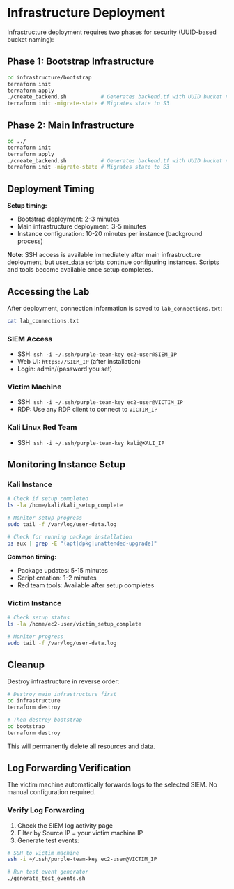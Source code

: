 # Infrastructure Deployment

Infrastructure deployment requires two phases for security (UUID-based bucket naming):

## Phase 1: Bootstrap Infrastructure

```bash
cd infrastructure/bootstrap
terraform init
terraform apply
./create_backend.sh           # Generates backend.tf with UUID bucket name
terraform init -migrate-state # Migrates state to S3
```

## Phase 2: Main Infrastructure  

```bash
cd ../
terraform init
terraform apply
./create_backend.sh           # Generates backend.tf with UUID bucket name
terraform init -migrate-state # Migrates state to S3
```

## Deployment Timing

**Setup timing:**

- Bootstrap deployment: 2-3 minutes
- Main infrastructure deployment: 3-5 minutes  
- Instance configuration: 10-20 minutes per instance (background process)

**Note**: SSH access is available immediately after main infrastructure deployment, but user_data scripts continue configuring instances. Scripts and tools become available once setup completes.

## Accessing the Lab

After deployment, connection information is saved to `lab_connections.txt`:

```bash
cat lab_connections.txt
```

### SIEM Access

- SSH: `ssh -i ~/.ssh/purple-team-key ec2-user@SIEM_IP`
- Web UI: `https://SIEM_IP` (after installation)
- Login: admin/(password you set)

### Victim Machine

- SSH: `ssh -i ~/.ssh/purple-team-key ec2-user@VICTIM_IP`
- RDP: Use any RDP client to connect to `VICTIM_IP`

### Kali Linux Red Team

- SSH: `ssh -i ~/.ssh/purple-team-key kali@KALI_IP`

## Monitoring Instance Setup

### Kali Instance

```bash
# Check if setup completed
ls -la /home/kali/kali_setup_complete

# Monitor setup progress  
sudo tail -f /var/log/user-data.log

# Check for running package installation
ps aux | grep -E "(apt|dpkg|unattended-upgrade)"
```

**Common timing:**
- Package updates: 5-15 minutes
- Script creation: 1-2 minutes
- Red team tools: Available after setup completes

### Victim Instance

```bash
# Check setup status
ls -la /home/ec2-user/victim_setup_complete

# Monitor progress
sudo tail -f /var/log/user-data.log
```

## Cleanup

Destroy infrastructure in reverse order:

```bash
# Destroy main infrastructure first
cd infrastructure
terraform destroy

# Then destroy bootstrap
cd bootstrap
terraform destroy
```

This will permanently delete all resources and data.

## Log Forwarding Verification

The victim machine automatically forwards logs to the selected SIEM. No manual configuration required.

### Verify Log Forwarding

1. Check the SIEM log activity page
2. Filter by Source IP = your victim machine IP
3. Generate test events:

```bash
# SSH to victim machine
ssh -i ~/.ssh/purple-team-key ec2-user@VICTIM_IP

# Run test event generator
./generate_test_events.sh
```
